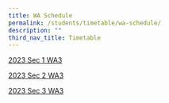 ```yaml
---
title: WA Schedule
permalink: /students/timetable/wa-schedule/
description: ""
third_nav_title: Timetable
---
```

[2023 Sec 1 WA3](/files/Students/Timetable/WA%20Schedule/20230718%20Sec%201%20Combined_WA%20Template_For%20Individual%20Classes_IEC%202023_WA3_17%20Jul.pdf)

[2023 Sec 2 WA3](/files/Students/Timetable/WA%20Schedule/20230718%20Sec%202%20Combined_WA%20Template_For%20Individual%20Classes_IEC%202023_WA3_17%20Jul.pdf)

[2023 Sec 3 WA3](/files/Students/Timetable/WA%20Schedule/20230718%20Sec%203%20Combined_WA%20Template_For%20Individual%20Classes_IEC%202023_WA3_17%20Jul.pdf)
